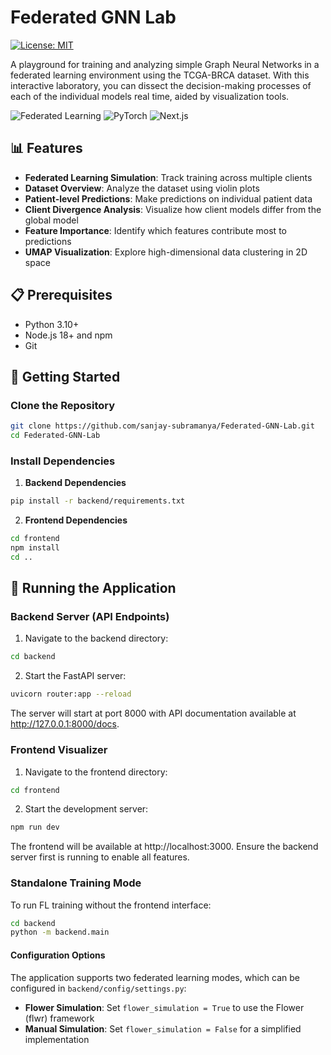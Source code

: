 # Federated GNN Lab

[![License: MIT](https://img.shields.io/badge/License-MIT-blue.svg)](https://opensource.org/licenses/MIT)

A playground for training and analyzing simple Graph Neural Networks in a federated learning environment using the TCGA-BRCA dataset. With this interactive laboratory, you can dissect the decision-making processes of each of the individual models real time, aided by visualization tools.

![Federated Learning](https://img.shields.io/badge/Federated%20Learning-Enabled-brightgreen)
![PyTorch](https://img.shields.io/badge/PyTorch-2.0+-blue)
![Next.js](https://img.shields.io/badge/Next.js-15.4+-blue)

## 📊 Features

- **Federated Learning Simulation**: Track training across multiple clients
- **Dataset Overview**: Analyze the dataset using violin plots
- **Patient-level Predictions**: Make predictions on individual patient data
- **Client Divergence Analysis**: Visualize how client models differ from the global model
- **Feature Importance**: Identify which features contribute most to predictions
- **UMAP Visualization**: Explore high-dimensional data clustering in 2D space


## 📋 Prerequisites

- Python 3.10+
- Node.js 18+ and npm
- Git

## 🚀 Getting Started

### Clone the Repository

```bash
git clone https://github.com/sanjay-subramanya/Federated-GNN-Lab.git
cd Federated-GNN-Lab
```

### Install Dependencies

1. **Backend Dependencies**

```bash
pip install -r backend/requirements.txt
```

2. **Frontend Dependencies**

```bash
cd frontend
npm install
cd ..
```

## 🔧 Running the Application

### Backend Server (API Endpoints)

1. Navigate to the backend directory:

```bash
cd backend
```

2. Start the FastAPI server:

```bash
uvicorn router:app --reload
```

The server will start at port 8000 with API documentation available at http://127.0.0.1:8000/docs.


### Frontend Visualizer

1. Navigate to the frontend directory:

```bash
cd frontend
```

2. Start the development server:

```bash
npm run dev
```

The frontend will be available at http://localhost:3000. Ensure the backend server first is running to enable all features.

### Standalone Training Mode

To run FL training without the frontend interface:

```bash
cd backend
python -m backend.main
```

#### Configuration Options

The application supports two federated learning modes, which can be configured in `backend/config/settings.py`:

- **Flower Simulation**: Set `flower_simulation = True`  to use the Flower (flwr) framework
- **Manual Simulation**: Set `flower_simulation = False` for a simplified implementation

